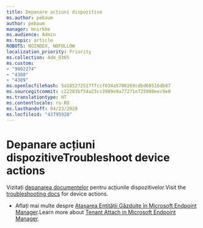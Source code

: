 ```yaml
---
title: Depanare acțiuni dispozitive
ms.author: pebaum
author: pebaum
manager: mnirkhe
ms.audience: Admin
ms.topic: article
ROBOTS: NOINDEX, NOFOLLOW
localization_priority: Priority
ms.collection: Adm_O365
ms.custom:
- "9002274"
- "4388"
- "4389"
ms.openlocfilehash: 5a185272517ffccf034a5780269cdbd68516db87
ms.sourcegitcommit: c22283bf54a23cc3989e9a77271e725980eec9e0
ms.translationtype: HT
ms.contentlocale: ro-RO
ms.lasthandoff: 04/23/2020
ms.locfileid: "43795928"
---
```

# <a name="troubleshoot-device-actions"></a><span data-ttu-id="a63eb-102">Depanare acțiuni dispozitive</span><span class="sxs-lookup"><span data-stu-id="a63eb-102">Troubleshoot device actions</span></span>

<span data-ttu-id="a63eb-103">Vizitați [depanarea documentelor](https://docs.microsoft.com/configmgr/tenant-attach/technical-reference) pentru acțiunile dispozitivelor.</span><span class="sxs-lookup"><span data-stu-id="a63eb-103">Visit the [troubleshooting docs](https://docs.microsoft.com/configmgr/tenant-attach/technical-reference) for device actions.</span></span>

- <span data-ttu-id="a63eb-104">Aflați mai multe despre [Atașarea Entității Găzduite în Microsoft Endpoint Manager](https://docs.microsoft.com/configmgr/tenant-attach/).</span><span class="sxs-lookup"><span data-stu-id="a63eb-104">Learn more about [Tenant Attach in Microsoft Endpoint Manager](https://docs.microsoft.com/configmgr/tenant-attach/).</span></span>
